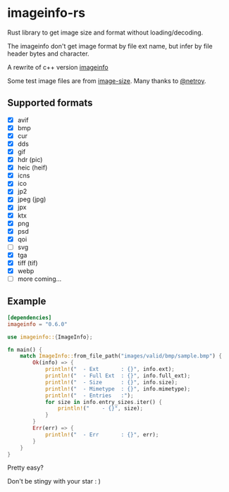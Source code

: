 # imageinfo-rs

Rust library to get image size and format without loading/decoding.

The imageinfo don't get image format by file ext name, but infer by file header bytes and character.

A rewrite of c++ version [imageinfo](https://github.com/xiaozhuai/imageinfo)

Some test image files are from [image-size](https://github.com/image-size/image-size). Many thanks
to [@netroy](https://github.com/netroy).

## Supported formats

* [x] avif
* [x] bmp
* [x] cur
* [x] dds
* [x] gif
* [x] hdr (pic)
* [x] heic (heif)
* [x] icns
* [x] ico
* [x] jp2
* [x] jpeg (jpg)
* [x] jpx
* [x] ktx
* [x] png
* [x] psd
* [x] qoi
* [ ] svg
* [x] tga
* [x] tiff (tif)
* [x] webp
* [ ] more coming...

## Example

```toml
[dependencies]
imageinfo = "0.6.0"
```

```rust
use imageinfo::{ImageInfo};

fn main() {
    match ImageInfo::from_file_path("images/valid/bmp/sample.bmp") {
        Ok(info) => {
            println!("  - Ext       : {}", info.ext);
            println!("  - Full Ext  : {}", info.full_ext);
            println!("  - Size      : {}", info.size);
            println!("  - Mimetype  : {}", info.mimetype);
            println!("  - Entries   :");
            for size in info.entry_sizes.iter() {
                println!("    - {}", size);
            }
        }
        Err(err) => {
            println!("  - Err       : {}", err);
        }
    }
}
```

Pretty easy?

Don't be stingy with your star : )
